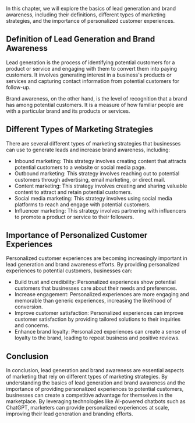 

In this chapter, we will explore the basics of lead generation and brand awareness, including their definitions, different types of marketing strategies, and the importance of personalized customer experiences.

Definition of Lead Generation and Brand Awareness
-------------------------------------------------

Lead generation is the process of identifying potential customers for a product or service and engaging with them to convert them into paying customers. It involves generating interest in a business's products or services and capturing contact information from potential customers for follow-up.

Brand awareness, on the other hand, is the level of recognition that a brand has among potential customers. It is a measure of how familiar people are with a particular brand and its products or services.

Different Types of Marketing Strategies
---------------------------------------

There are several different types of marketing strategies that businesses can use to generate leads and increase brand awareness, including:

* Inbound marketing: This strategy involves creating content that attracts potential customers to a website or social media page.
* Outbound marketing: This strategy involves reaching out to potential customers through advertising, email marketing, or direct mail.
* Content marketing: This strategy involves creating and sharing valuable content to attract and retain potential customers.
* Social media marketing: This strategy involves using social media platforms to reach and engage with potential customers.
* Influencer marketing: This strategy involves partnering with influencers to promote a product or service to their followers.

Importance of Personalized Customer Experiences
-----------------------------------------------

Personalized customer experiences are becoming increasingly important in lead generation and brand awareness efforts. By providing personalized experiences to potential customers, businesses can:

* Build trust and credibility: Personalized experiences show potential customers that businesses care about their needs and preferences.
* Increase engagement: Personalized experiences are more engaging and memorable than generic experiences, increasing the likelihood of conversion.
* Improve customer satisfaction: Personalized experiences can improve customer satisfaction by providing tailored solutions to their inquiries and concerns.
* Enhance brand loyalty: Personalized experiences can create a sense of loyalty to the brand, leading to repeat business and positive reviews.

Conclusion
----------

In conclusion, lead generation and brand awareness are essential aspects of marketing that rely on different types of marketing strategies. By understanding the basics of lead generation and brand awareness and the importance of providing personalized experiences to potential customers, businesses can create a competitive advantage for themselves in the marketplace. By leveraging technologies like AI-powered chatbots such as ChatGPT, marketers can provide personalized experiences at scale, improving their lead generation and branding efforts.
